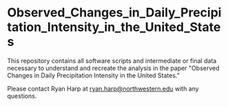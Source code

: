 # Observed_Changes_in_Daily_Precipitation_Intensity_in_the_United_States
This repository contains all software scripts and intermediate or final data necessary to understand and recreate the analysis in the paper "Observed Changes in Daily Precipitation Intensity in the United States."

Please contact Ryan Harp at ryan.harp@northwestern.edu with any questions.

